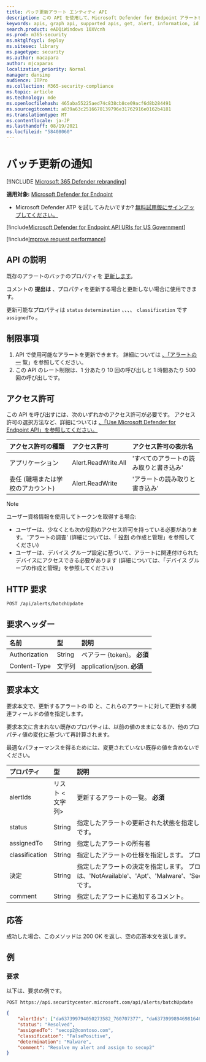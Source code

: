 ```yaml
---
title: バッチ更新アラート エンティティ API
description: この API を使用して、Microsoft Defender for Endpoint アラートをバッチで更新する方法について説明します。 状態、決定、分類、および assignedTo プロパティを更新できます。
keywords: apis, graph api, supported apis, get, alert, information, id
search.product: eADQiWindows 10XVcnh
ms.prod: m365-security
ms.mktglfcycl: deploy
ms.sitesec: library
ms.pagetype: security
ms.author: macapara
author: mjcaparas
localization_priority: Normal
manager: dansimp
audience: ITPro
ms.collection: M365-security-compliance
ms.topic: article
ms.technology: mde
ms.openlocfilehash: 465aba55225aed74c838cb8ce09acf6d8b284491
ms.sourcegitcommit: a839a63c2516678139796e31762916e0162b4181
ms.translationtype: MT
ms.contentlocale: ja-JP
ms.lasthandoff: 08/19/2021
ms.locfileid: "58408060"
---
```

# <a name="batch-update-alerts"></a>バッチ更新の通知

[!INCLUDE [Microsoft 365 Defender rebranding](../../includes/microsoft-defender.md)]


**適用対象:** [Microsoft Defender for Endpoint](https://go.microsoft.com/fwlink/p/?linkid=2154037)

- Microsoft Defender ATP を試してみたいですか? [無料試用版にサインアップしてください。](https://signup.microsoft.com/create-account/signup?products=7f379fee-c4f9-4278-b0a1-e4c8c2fcdf7e&ru=https://aka.ms/MDEp2OpenTrial?ocid=docs-wdatp-exposedapis-abovefoldlink)

[!include[Microsoft Defender for Endpoint API URIs for US Government](../../includes/microsoft-defender-api-usgov.md)]

[!include[Improve request performance](../../includes/improve-request-performance.md)]


## <a name="api-description"></a>API の説明

既存のアラートのバッチのプロパティを [更新します](alerts.md)。

コメントの **提出は** 、プロパティを更新する場合と更新しない場合に使用できます。

更新可能なプロパティは `status` `determination` 、、、、 `classification` です `assignedTo` 。

## <a name="limitations"></a>制限事項

1. API で使用可能なアラートを更新できます。 詳細については [、「アラートの一](get-alerts.md) 覧」を参照してください。
2. この API のレート制限は、1 分あたり 10 回の呼び出しと 1 時間あたり 500 回の呼び出しです。

## <a name="permissions"></a>アクセス許可

この API を呼び出すには、次のいずれかのアクセス許可が必要です。 アクセス許可の選択方法など、詳細については [、「Use Microsoft Defender for Endpoint API」を参照してください。](apis-intro.md)

アクセス許可の種類 | アクセス許可 | アクセス許可の表示名
:---|:---|:---
アプリケーション | Alert.ReadWrite.All | 'すべてのアラートの読み取りと書き込み'
委任 (職場または学校のアカウント) | Alert.ReadWrite | 'アラートの読み取りと書き込み'

> [!NOTE]
> ユーザー資格情報を使用してトークンを取得する場合:
>
> - ユーザーは、少なくとも次の役割のアクセス許可を持っている必要があります。 'アラートの調査' (詳細については、「 [役割](user-roles.md) の作成と管理」を参照してください)
> - ユーザーは、デバイス グループ設定に基づいて、アラートに関連付けられたデバイスにアクセスできる必要[](machine-groups.md)があります (詳細については、「デバイス グループの作成と管理」を参照してください)

## <a name="http-request"></a>HTTP 要求

```http
POST /api/alerts/batchUpdate
```

## <a name="request-headers"></a>要求ヘッダー

名前|型|説明
:---|:---|:---
Authorization | String | ベアラー {token}。 **必須**
Content-Type | 文字列 | application/json. **必須**

## <a name="request-body"></a>要求本文

要求本文で、更新するアラートの ID と、これらのアラートに対して更新する関連フィールドの値を指定します。

要求本文に含まれない既存のプロパティは、以前の値のままになるか、他のプロパティ値の変化に基づいて再計算されます。

最適なパフォーマンスを得るためには、変更されていない既存の値を含めないでください。

プロパティ | 型 | 説明
:---|:---|:---
alertIds | リスト &lt; 文字列&gt;| 更新するアラートの一覧。 **必須**
status | String | 指定したアラートの更新された状態を指定します。 プロパティの値は、'New'、'InProgress'、および 'Resolved' です。
assignedTo | String | 指定したアラートの所有者
classification | String | 指定したアラートの仕様を指定します。 プロパティの値は、'Unknown'、'FalsePositive'、'TruePositive'です。 
決定 | String | 指定したアラートの決定を指定します。 プロパティの値は、'NotAvailable'、'Apt'、'Malware'、'SecurityPersonnel'、'SecurityTesting'、'UnwantedSoftware'、'Other' です。
comment | String | 指定したアラートに追加するコメント。

## <a name="response"></a>応答

成功した場合、このメソッドは 200 OK を返し、空の応答本文を返します。

## <a name="example"></a>例

### <a name="request"></a>要求

以下は、要求の例です。

```http
POST https://api.securitycenter.microsoft.com/api/alerts/batchUpdate
```

```json
{
    "alertIds": ["da637399794050273582_760707377", "da637399989469816469_51697947354"],
    "status": "Resolved",
    "assignedTo": "secop2@contoso.com",
    "classification": "FalsePositive",
    "determination": "Malware",
    "comment": "Resolve my alert and assign to secop2"
}
```
